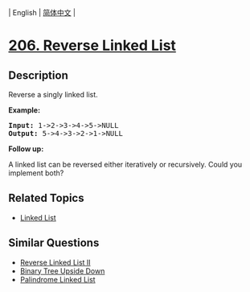 
| English | [简体中文](README_CN.md) |

# [206. Reverse Linked List](https://leetcode-cn.com/problems/reverse-linked-list/)

## Description

<p>Reverse a singly linked list.</p>

<p><strong>Example:</strong></p>

<pre>
<strong>Input:</strong> 1-&gt;2-&gt;3-&gt;4-&gt;5-&gt;NULL
<strong>Output:</strong> 5-&gt;4-&gt;3-&gt;2-&gt;1-&gt;NULL
</pre>

<p><b>Follow up:</b></p>

<p>A linked list can be reversed either iteratively or recursively. Could you implement both?</p>


## Related Topics

- [Linked List](https://leetcode-cn.com/tag/linked-list)

## Similar Questions

- [Reverse Linked List II](../reverse-linked-list-ii/README_EN.md)
- [Binary Tree Upside Down](../binary-tree-upside-down/README_EN.md)
- [Palindrome Linked List](../palindrome-linked-list/README_EN.md)
